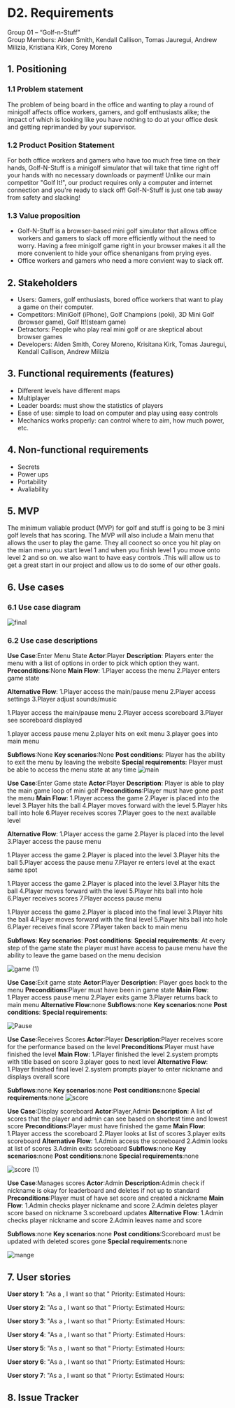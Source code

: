 # D2. Requirements

Group 01 – “Golf-n-Stuff”\
Group Members: Alden Smith, Kendall Callison, Tomas Jauregui, Andrew Milizia, 
Kristiana Kirk, Corey Moreno

## 1. Positioning
### 1.1 Problem statement
The problem of being board in the office and wanting to play a round of minigolf affects office workers, gamers, and golf enthusiasts alike; the impact of which is looking like you have nothing to do at your office desk and getting reprimanded by your supervisor.

### 1.2 Product Position Statement
For both office workers and gamers who have too much free time on their hands, Golf-N-Stuff is a minigolf simulator that will take that time right off your hands with no necessary downloads or payment! Unlike our main competitor "Golf It!", our product requires only a computer and internet connection and you're ready to slack off! Golf-N-Stuff is just one tab away from safety and slacking!

### 1.3 Value proposition
- Golf-N-Stuff is a browser-based mini golf simulator that allows office workers and gamers to slack off more efficiently without the need to worry. Having a free minigolf game right in your browser makes it all the more convenient to hide your office shenanigans from prying eyes.
- Office workers and gamers who need a more convient way to slack off.

## 2. Stakeholders
- Users: Gamers, golf enthusiasts, bored office workers that want to play a game on their computer.
- Competitors: MiniGolf (iPhone), Golf Champions (poki), 3D Mini Golf (browser game), Golf It!(steam game)
- Detractors: People who play real mini golf or are skeptical about browser games
- Developers: Alden Smith, Corey Moreno, Krisitana Kirk, Tomas Jauregui, Kendall Callison, Andrew Milizia



## 3. Functional requirements (features)
- Different levels have different maps
- Multiplayer
- Leader boards: must show the statistics of players
- Ease of use: simple to load on computer and play using easy controls
- Mechanics works properly: can control where to aim, how much power, etc.

## 4. Non-functional requirements
- Secrets
- Power ups
- Portability
- Avaliability

## 5. MVP
The minimum valiable product (MVP) for golf and stuff is going to be 3 mini golf levels that has scoring. The MVP will 
also include a Main menu that allows the user to play the game. They all coonect so once you 
hit play on the mian menu you start level 1 and when you finish level 1 you move onto level 2 and so on. we also want to have easy 
controls .This will allow us to get a great start in our project and allow us to do some of our other goals.

## 6. Use cases
### 6.1 Use case diagram


![final](https://user-images.githubusercontent.com/91396116/219922055-f0ae05f7-ccf4-444e-a254-32f516194656.png)



### 6.2 Use case descriptions

**Use Case**:Enter Menu State
**Actor**:Player
**Description**: Players enter the menu with a list of options in order to pick which option they want.
**Preconditions**:None
**Main Flow**:
1.Player access the menu
2.Player enters game state 

**Alternative Flow**:
1.Player access the main/pause menu
2.Player access settings
3.Player adjust sounds/music

1.Player access the main/pause menu
2.Player access  scoreboard
3.Player see scoreboard displayed

1.player access pause menu
2.player hits on exit menu
3.player goes into main menu


**Subflows**:None
**Key scenarios**:None
**Post conditions**:
Player has the ability to exit the menu by leaving the website
**Special requirements**:
Player must be able to access the menu state at any time
![main](https://user-images.githubusercontent.com/91396116/219923875-9036dde1-00dd-4f8f-9a3c-eb7fdd69ee9f.png)

**Use Case**:Enter Game state
**Actor**:Player
**Description**: Player is able to play the main game loop of mini golf
**Preconditions**:Player must have gone past the menu
**Main Flow**:
1.Player access the game
2.Player is placed into the level
3.Player hits the ball 
4.Player moves forward with the level
5.Player hits ball into hole
6.Player receives scores
7.Player goes to the next available level

**Alternative Flow**:
1.Player access the game
2.Player is placed into the level
3.Player access the pause  menu

1.Player access the game
2.Player is placed into the level
3.Player hits the ball 
5.Player access the pause  menu
7.Player re enters level at the exact same spot

1.Player access the game
2.Player is placed into the level
3.Player hits the ball 
4.Player moves forward with the level
5.Player hits ball into hole
6.Player receives scores
7.Player access pause menu


1.Player access the game
2.Player is placed into the final level
3.Player hits the ball 
4.Player moves forward with the final level
5.Player hits ball into hole
6.Player receives final score
7.Player taken back to main menu

**Subflows**:
**Key scenarios**:
**Post conditions**:
**Special requirements**:
At every step of the game state the player must have access to pause menu have the ability to leave the game based on the menu decision

![game (1)](https://user-images.githubusercontent.com/91396116/219925483-aa09abbb-0075-42da-b155-5ca50d4462f8.png)

**Use Case**:Exit game state
**Actor**:Player
**Description**: Player goes back to the menu 
**Preconditions**:Player must have been in game state
**Main Flow**:
1.Player access pause menu
2.Player exits game
3.Player returns back to main menu 
**Alternative Flow**:none
**Subflows**:none
**Key scenarios**:none
**Post conditions**:
**Special requirements**:

![Pause](https://user-images.githubusercontent.com/91396116/219925826-87dda940-e408-40f5-b9e2-3178fc3682b1.png)

**Use Case**:Receives Scores
**Actor**:Player
**Description**:Player receives score for the performance based on the level
**Preconditions**:Player must have finished the level
**Main Flow**:
1.Player finished the level
2.system prompts with title based on score
3.player goes to next level
**Alternative Flow**:
1.Player finished final level
2.system prompts player to enter nickname and displays overall score

**Subflows**:none
**Key scenarios**:none
**Post conditions**:none
**Special requirements**:none
![score](https://user-images.githubusercontent.com/91396116/219925750-5d6a54c1-2935-4d1b-9b9c-345c4e08c6fa.png)


**Use Case**:Display scoreboard
**Actor**:Player,Admin
**Description**: A list of scores that the player and admin can see based on shortest time and lowest score 
**Preconditions**:Player must have finished the game 
**Main Flow**:
1.Player access the scoreboard
2.Player looks at list of scores
3.player exits scoreboard
**Alternative Flow**:
1.Admin access the scoreboard
2.Admin looks at list of scores
3.Admin  exits scoreboard
**Subflows**:none
**Key scenarios**:none
**Post conditions**:none
**Special requirements**:none

![score (1)](https://user-images.githubusercontent.com/91396116/219926732-885f1121-cdef-44a7-b22e-7000b85c8c60.png)

**Use Case**:Manages scores
**Actor**:Admin
**Description**:Admin check if nickname is okay for leaderboard and deletes if not up to standard
**Preconditions**:Player must of have set score and created a nickname
**Main Flow**:
1.Admin checks player nickname and score
2.Admin deletes player score based on nickname
3.scoreboard updates
**Alternative Flow**:
1.Admin checks player nickname and score
2.Admin  leaves name and score 

**Subflows**:none
**Key scenarios**:none
**Post conditions**:Scoreboard must be updated with deleted scores gone
**Special requirements**:none

![mange](https://user-images.githubusercontent.com/91396116/219927028-7263d861-998e-47a8-afd8-005b079e0404.png)



## 7. User stories

**User story 1**: "As a <ROLE>, I want <SOMETHING> so that <GOAL>"
Priority: 
Estimated Hours: 

**User story 2**: "As a <ROLE>, I want <SOMETHING> so that <GOAL>"
Priorty: 
Estimated Hours:

**User story 3**: "As a <ROLE>, I want <SOMETHING> so that <GOAL>"
Priorty: 
Estimated Hours:
  
**User story 4**: "As a <ROLE>, I want <SOMETHING> so that <GOAL>"
Priorty: 
Estimated Hours:
  
**User story 5**: "As a <ROLE>, I want <SOMETHING> so that <GOAL>"
Priorty: 
Estimated Hours:
  
**User story 6**: "As a <ROLE>, I want <SOMETHING> so that <GOAL>"
Priorty: 
Estimated Hours:
  
**User story 7**: "As a <ROLE>, I want <SOMETHING> so that <GOAL>"
Priorty: 
Estimated Hours:
  
## 8. Issue Tracker
